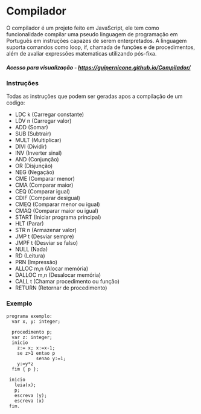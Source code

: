 # Compilador
O compilador é um projeto feito em JavaScript, ele tem como funcionalidade compilar uma pseudo linguagem de programação em Português em instruções capazes de serem enterpretados. A linguagem suporta comandos como loop, if, chamada de funções e de procedimentos, além de avaliar expressões matematicas utilizando pós-fixa.

##### Acesso para visualização - https://guipernicone.github.io/Compilador/

### Instruções
Todas as instruções que podem ser geradas apos a compilação de um codigo:
- LDC k (Carregar constante)
- LDV n (Carregar valor)
- ADD (Somar)
- SUB (Subtrair)
- MULT (Multiplicar)
- DIVI (Dividir)
- INV (Inverter sinal)
- AND (Conjunção)
- OR (Disjunção)
- NEG (Negação)
- CME (Comparar menor)
- CMA (Comparar maior)
- CEQ (Comparar igual)
- CDIF (Comparar desigual)
- CMEQ (Comparar menor ou igual)
- CMAQ (Comparar maior ou igual)
- START (Iniciar programa principal)
- HLT (Parar)
- STR n (Armazenar valor)
- JMP t (Desviar sempre)
- JMPF t (Desviar se falso)
- NULL (Nada) 
- RD (Leitura)
- PRN (Impressão)
- ALLOC m,n (Alocar memória)
- DALLOC m,n (Desalocar memória)
- CALL t (Chamar procedimento ou função)
- RETURN (Retornar de procedimento)

### Exemplo
```
programa exemplo:
  var x, y: integer;
  
  procedimento p;
  var z: integer;
  inicio
    z:= x; x:=x-1;
    se z>1 entao p
           senao y:=1;
    y:=y*z
  fim { p };
    
 inicio
   leia(x);
   p;
   escreva (y);
   escreva (x)
 fim. 
```

